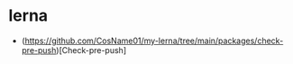 # lerna
- (https://github.com/CosName01/my-lerna/tree/main/packages/check-pre-push)[Check-pre-push]
